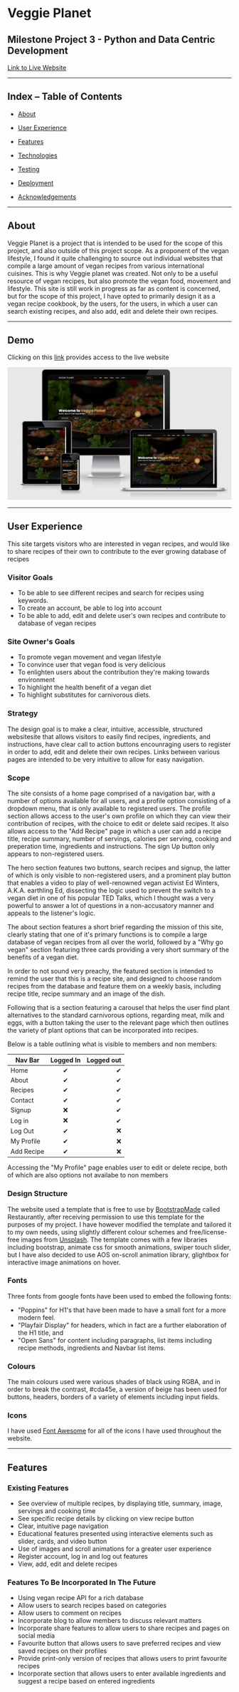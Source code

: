 # Veggie Planet   

## Milestone Project 3 - Python and Data Centric Development 


[Link to Live Website](https://veggie-planet.herokuapp.com/)  
  

***   

## Index – Table of Contents  

  

* [About](#About) 

* [User Experience](#User-Experience)  

* [Features](#Game-Requirements) 

* [Technologies](#Technologies) 

* [Testing](#Testing) 

* [Deployment](#Deployment)   

* [Acknowledgements](#Acknowledgements) 

  
*** 

## About    

  

Veggie Planet is a project that is intended to be used for the scope of this project, and also outside of this project scope. As a proponent of the vegan lifestyle, I found it quite challenging to source out individual websites that compile a large amount of vegan recipes from various international cuisines. This is why Veggie planet was created. Not only to be a useful resource of vegan recipes, but also promote the vegan food, movement and lifestyle. This site is still work in progress as far as content is concerned, but for the scope of this project, I have opted to primarily design it as a vegan recipe cookbook, by the users, for the users, in which a user can search existing recipes, and also add, edit and delete their own recipes. 


***  

  
## Demo 


Clicking on this [link](https://veggie-planet.herokuapp.com/) provides access to the live website 

<p align="center"> 

   <img src="static/img/site-responsiveness.png" alt="screenshot of responsive site"/> 

</p> 

***

## User Experience 

This site targets visitors who are interested in vegan recipes, and would like to share recipes of their own to contribute to the ever growing database of recipes 


### Visitor Goals

* To be able to see different recipes and search for recipes using keywords.
* To create an account, be able to log into account
* To be able to add, edit and delete user's own recipes and contribute to database of vegan recipes

### Site Owner's Goals

* To promote vegan movement and vegan lifestyle
* To convince user that vegan food is very delicious
* To enlighten users about the contribution they're making towards environment
* To highlight the health benefit of a vegan diet
* To highlight substitutes for carnivorous diets.

### Strategy

The design goal is to make a clear, intuitive, accessible, structured websitesite that allows visitors to easily find recipes, ingredients, and instructions, have clear call to action buttons encounraging users to register in order to add, edit and delete their own recipes. Links between various pages are intended to be very intuitive to allow for easy navigation.

### Scope

The site consists of a home page comprised of a navigation bar, with a number of options available for all users, and a profile option consisting of a dropdown menu, that is only available to registered users. The profile section allows access to the user's own profile on which they can view their contribution of recipes, with the choice to edit or delete said recipes. It also allows access to the "Add Recipe" page in which a user can add a recipe title, recipe summary, number of servings, calories per serving, cooking and preperation time, ingredients and instructions. The sign Up button only appears to non-registered users. 

The hero section features two buttons, search recipes and signup, the latter of which is only visible to non-registered users, and a prominent play button that enables a video to play of well-renowned vegan activist Ed Winters, A.K.A. earthling Ed, dissecting the logic used to prevent the switch to a vegan diet in one of his popular TED Talks, which I thought was a very powerful to answer a lot of questions in a non-accusatory manner and appeals to the listener's logic.

The about section features a short brief regarding the mission of this site, clearly stating that one of it's primary functions is to compile a large database of vegan recipes from all over the world, followed by a "Why go vegan" section featuring three cards providing a very short summary of the benefits of a vegan diet.

In order to not sound very preachy, the featured section is intended to remind the user that this is a recipe site, and designed to choose random recipes from the database and feature them on a weekly basis, including recipe title, recipe summary and an image of the dish.

Following that is a section featuring a carousel that helps the user find plant alternatives to the standard carnivorous options, regarding meat, milk and eggs, with a button taking the user to the relevant page which then outlines the variety of plant options that can be incorporated into recipes.

Below is a table outlining what is visible to members and non members:

| Nav Bar        | Logged In           | Logged out  |
| ------------- |:-------------:| -----:|
| Home      | ✔ | ✔ |
| About      | ✔      |   ✔ |
| Recipes | ✔      |    ✔ |
| Contact | ✔      |    ✔ |
| Signup | ❌      |    ✔ |
| Log in | ❌      |    ✔ |
| Log Out | ✔      |    ❌ |
| My Profile | ✔      |    ❌ |
| Add Recipe | ✔      |    ❌ |


Accessing the "My Profile" page enables user to edit or delete recipe, both of which are also options not availabe to non members

### Design Structure
The website used a template that is free to use by [BootstrapMade](https://bootstrapmade.com/) called Restaurantly, after receiving permission to use this template for the purposes of my project. I have however modified the template and tailored it to my own needs, using slightly different colour schemes and free/license-free images from [Unsplash](https://unsplash.com/). The template comes with a few libraries including bootstrap, animate css for smooth animations, swiper touch slider, but I have also decided to use AOS on-scroll animation library, glightbox for interactive image animations on hover.

### Fonts
Three fonts from google fonts have been used to embed the following fonts: 

* "Poppins" for H1's that have been made to have a small font for a more modern feel. 
* "Playfair Display" for headers, which in fact are a further elaboration of the H1 title, and 
* "Open Sans" for content including paragraphs, list items including recipe methods, ingredients and Navbar list items.  

### Colours

The main colours used were various shades of black using RGBA, and in order to break the contrast, #cda45e, a version of beige has been used for buttons, headers, borders of a variety of elements including input fields.

### Icons

I have used [Font Awesome](https://fontawesome.com/) for all of the icons I have used throughout the website.

***

## Features

### Existing Features

* See overview of multiple recipes, by displaying title, summary, image, servings and cooking time
* See specific recipe details by clicking on view recipe button
* Clear, intuitive page navigation
* Educational features presented using interactive elements such as slider, cards, and video button
* Use of images and scroll animations for a greater user experience
* Register account, log in and log out features
* View, add, edit and delete recipes

### Features To Be Incorporated In The Future

* Using vegan recipe API for a rich database
* Allow users to search recipes based on categories
* Allow users to comment on recipes 
* Incorporate blog to allow members to discuss relevant matters
* Incorporate share features to allow users to share recipes and pages on social media
* Favourite button that allows users to save preferred recipes and view saved recipes on their profiles
* Provide print-only version of recipes that allows users to print favourite recipes
* Incorporate section that allows users to enter available ingredients and suggest a recipe based on entered ingredients